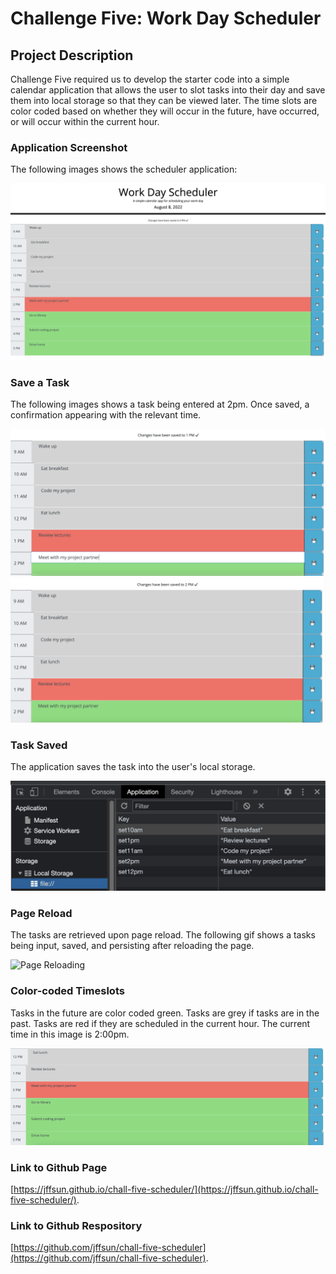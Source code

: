 # Challenge Five: Work Day Scheduler

## Project Description

Challenge Five required us to develop the starter code into a simple calendar application that allows the user to slot tasks into their day and save them into local storage so that they can be viewed later. The time slots are color coded based on whether they will occur in the future, have occurred, or will occur within the current hour. 

### Application Screenshot

The following images shows the scheduler application:

![Scheduler Application](./assets/images/workday-scheduler.jpg)

### Save a Task

The following images shows a task being entered at 2pm. Once saved, a confirmation appearing with the relevant time. 

![Task Input](./assets/images/task-input.jpg)
![Save Confirmation](./assets/images/confirmation.jpg)

### Task Saved

The application saves the task into the user's local storage. 

![Task in Local Storage](./assets/images/local-storage.jpg)

### Page Reload

The tasks are retrieved upon page reload. The following gif shows a tasks being input, saved, and persisting after reloading the page.

![Page Reloading](./assets/images/reload-page.gif)

### Color-coded Timeslots

Tasks in the future are color coded green. Tasks are grey if tasks are in the past. Tasks are red if they are scheduled in the current hour. The current time in this image is 2:00pm. 

![Color-coded Timeslots](./assets/images/color.jpg)


### Link to Github Page
[https://jffsun.github.io/chall-five-scheduler/](https://jffsun.github.io/chall-five-scheduler/).

### Link to Github Respository
[https://github.com/jffsun/chall-five-scheduler](https://github.com/jffsun/chall-five-scheduler).